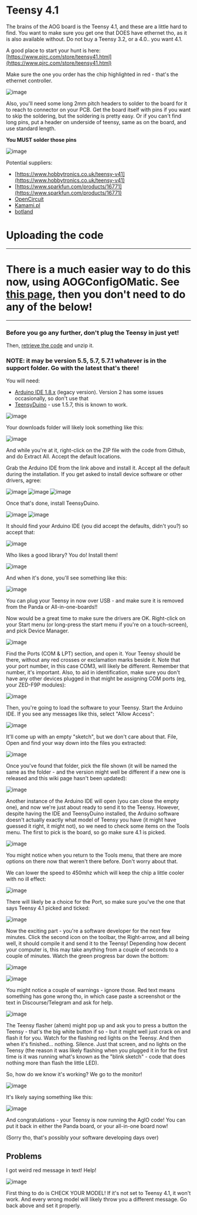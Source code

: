 # Teensy 4.1

The brains of the AOG board is the Teensy 4.1, and these are a little hard to find. You want to make sure you get one that DOES have ethernet tho, as it is also available without. Do not buy a Teensy 3.2, or a 4.0.. you want 4.1.

A good place to start your hunt is here: [https://www.pjrc.com/store/teensy41.html](https://www.pjrc.com/store/teensy41.html)

Make sure the one you order has the chip highlighted in red - that's the ethernet controller.

![image](img/teensy-ethernet-controller.png)

Also, you'll need some long 2mm pitch headers to solder to the board for it to reach to connector on your PCB. Get the board itself with pins if you want to skip the soldering, but the soldering is pretty easy. Or if you can't find long pins, put a header on underside of teensy, same as on the board, and use standard length.

**You MUST solder those pins**

![image](img/teensy-solder-pins.png)

Potential suppliers:

* [https://www.hobbytronics.co.uk/teensy-v41](https://www.hobbytronics.co.uk/teensy-v41)
* [https://www.sparkfun.com/products/16771](https://www.sparkfun.com/products/16771)
* [OpenCircuit](https://opencircuit.shop/zoeken/Teensy-4.1)
* [Kamami.pl](https://kamami.pl/en/teensy/1181424-teensy-41-without-ethernet-development-board-with-nxp-imxrt1062-arm-cortex-m7-microcontroller-with-connectors-dev-20360.html)
* [botland](https://botland.store/arduino-compatible-boards-sparkfun/20186-teensy-41-arm-cortex-m7-with-connectors-compatible-with-arduino-dev-16996-714833879473.html)

# Uploading the code


-------

# There is a much easier way to do this now, using AOGConfigOMatic. See [this page](https://github.com/AgHardware/Boards/wiki/configuring-the-teensy), then you don't need to do any of the below!

---------

### Before you go any further, don't plug the Teensy in just yet!

Then, [retrieve the code](https://github.com/AgHardware/Boards/archive/refs/heads/main.zip) and unzip it.

### NOTE: it may be version 5.5, 5.7, 5.7.1 whatever is in the support folder. Go with the latest that's there!

You will need:
* [Arduino IDE 1.8.x](https://www.arduino.cc/en/software) (legacy version). Version 2 has some issues occasionally, so don't use that
* [TeensyDuino](https://www.pjrc.com/teensy/td_157/TeensyduinoInstall.exe) - use 1.5.7, this is known to work.

![image](img/arduino-legacy-ide-download.png)

Your downloads folder will likely look something like this:

![image](img/arduino-download-folder.png)

And while you're at it, right-click on the ZIP file with the code from Github, and do Extract All. Accept the default locations.

Grab the Arduino IDE from the link above and install it. Accept all the default during the installation. If you get asked to install device software or other drivers, agree:

![image](img/arduino-device-software-1.png)
![image](img/arduino-device-software-2.png)
![image](img/arduino-device-software-3.png)

Once that's done, install TeensyDuino.

![image](img/teensyduino-installer.png)
![image](img/teensyduino-install-serial-driver.png)

It should find your Arduino IDE (you did accept the defaults, didn't you?) so accept that:

![image](img/teensyduino-arduino-folder.png)

Who likes a good library? You do! Install them!

![image](img/teensyduino-install-libraries.png)

And when it's done, you'll see something like this:

![image](img/teensyduino-install-finished.png)

You can plug your Teensy in now over USB - and make sure it is removed from the Panda or All-in-one-boards!!

Now would be a great time to make sure the drivers are OK. Right-click on your Start menu (or long-press the start menu if you're on a touch-screen), and pick Device Manager.

![image](img/windows-device-manager.png)

Find the Ports (COM & LPT) section, and open it. Your Teensy should be there, without any red crosses or exclamation marks beside it. Note that your port number, in this case COM3, will likely be different. Remember that number, it's important. Also, to aid in identification, make sure you don't have any other devices plugged in that might be assigning COM ports (eg, your ZED-F9P modules):

![image](img/device-manager-ports.png)

Then, you're going to load the software to your Teensy. Start the Arduino IDE. If you see any messages like this, select "Allow Access":

![image](img/arduino-java-firewall.png)

It'll come up with an empty "sketch", but we don't care about that. File, Open and find your way down into the files you extracted:

![image](img/arduino-open-sketch-folder.png)

Once you've found that folder, pick the file shown (it will be named the same as the folder - and the version might well be different if a new one is released and this wiki page hasn't been updated):

![image](img/arduino-open-sketch.png)

Another instance of the Arduino IDE will open (you can close the empty one), and now we're just about ready to send it to the Teensy. However, despite having the IDE and TeensyDuino installed, the Arduino software doesn't actually exactly what model of Teensy you have (it might have guessed it right, it might not), so we need to check some items on the Tools menu. The first to pick is the board, so go make sure 4.1 is picked.

![image](img/arduino-select-board.png)

You might notice when you return to the Tools menu, that there are more options on there now that weren't there before. Don't worry about that.

We can lower the speed to 450mhz which will keep the chip a little cooler with no ill effect:

![image](img/arduino-select-cpu-speed.png)

There will likely be a choice for the Port, so make sure you've the one that says Teensy 4.1 picked and ticked:

![image](img/arduino-select-port.png)

Now the exciting part - you're a software developer for the next few minutes. Click the second icon on the toolbar, the Right-arrow, and all being well, it should compile it and send it to the Teensy! Depending how decent your computer is, this may take anything from a couple of seconds to a couple of minutes. Watch the green progress bar down the bottom:

![image](img/arduino-toolbar.png)

![image](img/arduino-upload.png)

You might notice a couple of warnings - ignore those. Red text means something has gone wrong tho, in which case paste a screenshot or the text in Discourse/Telegram and ask for help.

![image](img/arduino-teensy-flasher.png)

The Teensy flasher (ahem) might pop up and ask you to press a button the Teensy - that's the big white button if so - but it might well just crack on and flash it for you. Watch for the flashing red lights on the Teensy. And then when it's finished... nothing. Silence. Just that screen, and no lights on the Teensy (the reason it was likely flashing when you plugged it in for the first time is it was running what's known as the "blink sketch" - code that does nothing more than flash the little LED).

So, how do we know it's working? We go to the monitor!

![image](img/arduino-menu-serial-monitor.png)

It's likely saying something like this:

![image](img/arduino-serial-monitor.png)

And congratulations - your Teensy is now running the AgIO code! You can put it back in either the Panda board, or your all-in-one board now!

(Sorry tho, that's possibly your software developing days over)

## Problems

I got weird red message in text! Help!

![image](img/arduino-problems.png)

First thing to do is CHECK YOUR MODEL! If it's not set to Teensy 4.1, it won't work. And every wrong model will likely throw you a different message. Go back above and set it properly.
